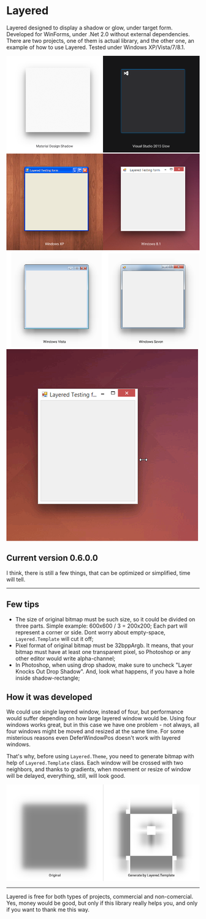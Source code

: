 # Layered

Layered designed to display a shadow or glow, under target form. Developed for WinForms, under .Net 2.0 without external dependencies. There are two projects, one of them is actual library, and the other one, an example of how to use Layered. Tested under Windows XP/Vista/7/8.1.

![](Assets/shadow-n-glow.png "Shadow and glow under target form")
![](Assets/windows-xp-81.png "Tested under Windows XP/Vista/7/8.1")
![](Assets/windows-vista-seven.png "Tested under Windows XP/Vista/7/8.1")
![](Assets/resizable.gif "It's Resizable")

## Current version 0.6.0.0
I think, there is still a few things, that can be optimized or simplified, time will tell.

-----

## Few tips
- The size of original bitmap must be such size, so it could be divided on three parts. Simple example: 600x600 / 3 = 200x200; Each part will represent a corner or side. Dont worry about empty-space, `Layered.Template` will cut it off;
- Pixel format of original bitmap must be 32bppArgb. It means, that your bitmap must have at least one transparent pixel, so Photoshop or any other editor would write alpha-channel;
- In Photoshop, when using drop shadow, make sure to uncheck "Layer Knocks Out Drop Shadow". And, look what happens, if you have a hole inside shadow-rectangle;


## How it was developed

We could use single layered window, instead of four, but performance would suffer depending on how large layered window would be. Using four windows works great, but in this case we have one problem - not always, all four windows might be moved and resized at the same time. For some misterious reasons even DeferWindowPos doesn't work with layered windows.

That's why, before using `Layered.Theme`, you need to generate bitmap with help of `Layered.Template` class. Each window will be crossed with two neighbors, and thanks to gradients, when movement or resize of window will be delayed, everything, still, will look good.

![](Assets/before-after.png "Original and generated with Layered.Template Bitmap")

-----

Layered is free for both types of projects, commercial and non-comercial. Yes, money would be good, but only if this library really helps you, and only if you want to thank me this way.